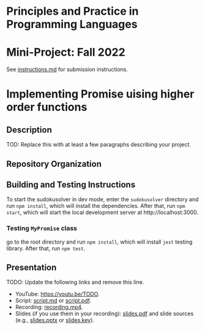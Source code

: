 # Principles and Practice in Programming Languages
# Mini-Project: Fall 2022

See [instructions.md](instructions.md) for submission instructions.

# Implementing Promise uising higher order functions

## Description

TOD: Replace this with at least a few paragraphs describing your project.
## Repository Organization


## Building and Testing Instructions

To start the sudokusolver in dev mode, enter the `sudokusolver` directory and run `npm install`, which will install the dependencies.
After that, run `npm start`, which will start the local development server at http://localhost:3000.

### Testing `MyPromise` class
go to the root directory and run `npm install`, which will install `jest` testing library. After that, run `npm test`.

## Presentation

TODO: Update the following links and remove this line.

- YouTube: https://youtu.be/TODO.
- Script: [script.md](script.md) or [script.pdf](script.pdf).
- Recording: [recording.mp4](recording.mp4).
- Slides (if you use them in your recording): [slides.pdf](slides.pdf) and slide sources (e.g., [slides.pptx](slides.pptx) or [slides.key](slides.key)).
